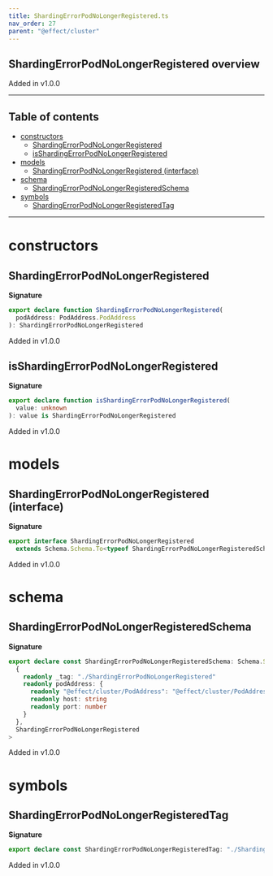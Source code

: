 ```yaml
---
title: ShardingErrorPodNoLongerRegistered.ts
nav_order: 27
parent: "@effect/cluster"
---
```


## ShardingErrorPodNoLongerRegistered overview

Added in v1.0.0

---

<h2 class="text-delta">Table of contents</h2>

- [constructors](#constructors)
  - [ShardingErrorPodNoLongerRegistered](#shardingerrorpodnolongerregistered)
  - [isShardingErrorPodNoLongerRegistered](#isshardingerrorpodnolongerregistered)
- [models](#models)
  - [ShardingErrorPodNoLongerRegistered (interface)](#shardingerrorpodnolongerregistered-interface)
- [schema](#schema)
  - [ShardingErrorPodNoLongerRegisteredSchema](#shardingerrorpodnolongerregisteredschema)
- [symbols](#symbols)
  - [ShardingErrorPodNoLongerRegisteredTag](#shardingerrorpodnolongerregisteredtag)

---

# constructors

## ShardingErrorPodNoLongerRegistered

**Signature**

```ts
export declare function ShardingErrorPodNoLongerRegistered(
  podAddress: PodAddress.PodAddress
): ShardingErrorPodNoLongerRegistered
```

Added in v1.0.0

## isShardingErrorPodNoLongerRegistered

**Signature**

```ts
export declare function isShardingErrorPodNoLongerRegistered(
  value: unknown
): value is ShardingErrorPodNoLongerRegistered
```

Added in v1.0.0

# models

## ShardingErrorPodNoLongerRegistered (interface)

**Signature**

```ts
export interface ShardingErrorPodNoLongerRegistered
  extends Schema.Schema.To<typeof ShardingErrorPodNoLongerRegisteredSchema_> {}
```

Added in v1.0.0

# schema

## ShardingErrorPodNoLongerRegisteredSchema

**Signature**

```ts
export declare const ShardingErrorPodNoLongerRegisteredSchema: Schema.Schema<
  {
    readonly _tag: "./ShardingErrorPodNoLongerRegistered"
    readonly podAddress: {
      readonly "@effect/cluster/PodAddress": "@effect/cluster/PodAddress"
      readonly host: string
      readonly port: number
    }
  },
  ShardingErrorPodNoLongerRegistered
>
```

Added in v1.0.0

# symbols

## ShardingErrorPodNoLongerRegisteredTag

**Signature**

```ts
export declare const ShardingErrorPodNoLongerRegisteredTag: "./ShardingErrorPodNoLongerRegistered"
```

Added in v1.0.0
